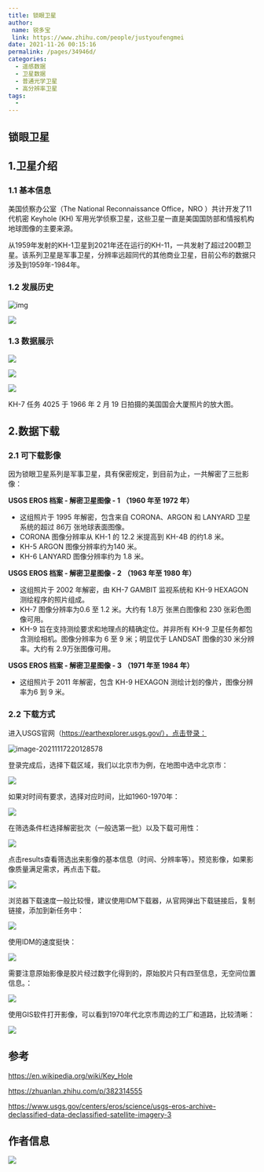 ```yaml
---
title: 锁眼卫星
author:
 name: 锐多宝
 link: https://www.zhihu.com/people/justyoufengmei
date: 2021-11-26 00:15:16
permalink: /pages/34946d/
categories:
  - 遥感数据
  - 卫星数据
  - 普通光学卫星
  - 高分辨率卫星
tags:
  - 
---
```

## 锁眼卫星

## 1.卫星介绍

### 1.1 基本信息

美国侦察办公室（The National Reconnaissance Office，NRO ）共计开发了11代机密 Keyhole (KH) 军用光学侦察卫星，这些卫星一直是美国国防部和情报机构地球图像的主要来源。

从1959年发射的KH-1卫星到2021年还在运行的KH-11，一共发射了超过200颗卫星。该系列卫星是军事卫星，分辨率远超同代的其他商业卫星，目前公布的数据只涉及到1959年-1984年。

### 1.2 发展历史



![img](https://lynceans.org/wp-content/uploads/2019/06/Keyhole-film-return-satellite-table.png)



![](http://pics.landcover100.com/pics//image/1920px-U.S._RecSat_Big_Picture.jpg)

### 1.3 数据展示

![](http://pics.landcover100.com/pics//image/20211117225235.png)

![](http://pics.landcover100.com/pics//image/20211117225318.png)

![](http://pics.landcover100.com/pics//image/20211117230654.png)

KH-7 任务 4025 于 1966 年 2 月 19 日拍摄的美国国会大厦照片的放大图。

## 2.数据下载

### 2.1 可下载影像

因为锁眼卫星系列是军事卫星，具有保密规定，到目前为止，一共解密了三批影像：

**USGS EROS 档案 - 解密卫星图像 - 1** **（1960 年至 1972 年）**

- 这组照片于 1995 年解密，包含来自 CORONA、ARGON 和 LANYARD 卫星系统的超过 86万 张地球表面图像。
- CORONA 图像分辨率从 KH-1 的 12.2 米提高到 KH-4B 的约1.8 米。
- KH-5 ARGON 图像分辨率约为140 米。
- KH-6 LANYARD 图像分辨率约为 1.8 米。

**USGS EROS 档案 - 解密卫星图像 - 2** **（1963 年至 1980 年）**

- 这组照片于 2002 年解密，由 KH-7 GAMBIT 监视系统和 KH-9 HEXAGON 测绘程序的照片组成。
- KH-7 图像分辨率为0.6 至 1.2 米。大约有 1.8万 张黑白图像和 230 张彩色图像可用。
- KH-9 旨在支持测绘要求和地理点的精确定位。并非所有 KH-9 卫星任务都包含测绘相机。图像分辨率为 6 至 9 米；明显优于 LANDSAT 图像的30 米分辨率。大约有 2.9万张图像可用。

**USGS EROS 档案 - 解密卫星图像 - 3** **（1971 年至 1984 年）**

- 这组照片于 2011 年解密，包含 KH-9 HEXAGON 测绘计划的像片，图像分辨率为6 到 9 米。

### 2.2 下载方式

进入USGS官网（https://earthexplorer.usgs.gov/），点击登录：

![image-20211117220128578](C:\Users\CR\AppData\Roaming\Typora\typora-user-images\image-20211117220128578.png)

登录完成后，选择下载区域，我们以北京市为例，在地图中选中北京市：

![](http://pics.landcover100.com/pics//image/20211117221754.png)

如果对时间有要求，选择对应时间，比如1960-1970年：

![](http://pics.landcover100.com/pics//image/20211117222021.png)

在筛选条件栏选择解密批次（一般选第一批）以及下载可用性：

![](http://pics.landcover100.com/pics//image/20211117222138.png)

点击results查看筛选出来影像的基本信息（时间、分辨率等）。预览影像，如果影像质量满足需求，再点击下载。

![](http://pics.landcover100.com/pics//image/20211119234318.png)

浏览器下载速度一般比较慢，建议使用IDM下载器，从官网弹出下载链接后，复制链接，添加到新任务中：

![](https://img-blog.csdnimg.cn/739ad1838f7d4c76b460e00c828d448d.png?x-oss-process=image/watermark,type_ZHJvaWRzYW5zZmFsbGJhY2s,shadow_50,text_Q1NETiBA6ZSQ5aSa5a6d55qE5Zyw55CG56m66Ze0,size_18,color_FFFFFF,t_70,g_se,x_16)

使用IDM的速度挺快：

![](https://img-blog.csdnimg.cn/e745b64a5941478aa5fdb3ccfcb72d54.png?x-oss-process=image/watermark,type_ZHJvaWRzYW5zZmFsbGJhY2s,shadow_50,text_Q1NETiBA6ZSQ5aSa5a6d55qE5Zyw55CG56m66Ze0,size_12,color_FFFFFF,t_70,g_se,x_16)

需要注意原始影像是胶片经过数字化得到的，原始胶片只有四至信息，无空间位置信息。：

![](http://pics.landcover100.com/pics//image/20211117224217.png)

使用GIS软件打开影像，可以看到1970年代北京市周边的工厂和道路，比较清晰：

![](http://pics.landcover100.com/pics//image/20211117224703.png)

## 参考

https://en.wikipedia.org/wiki/Key_Hole

https://zhuanlan.zhihu.com/p/382314555

https://www.usgs.gov/centers/eros/science/usgs-eros-archive-declassified-data-declassified-satellite-imagery-3

## 作者信息

![](http://pics.landcover100.com/pics//image/20211117231958.png)